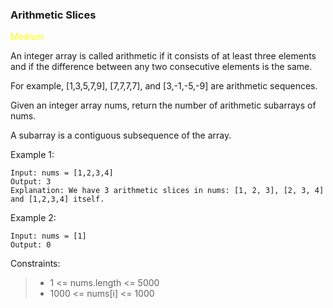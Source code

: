 ### Arithmetic Slices

<span style="color:yellow">Medium</span>

An integer array is called arithmetic if it consists of at least three elements and if the difference between any
two consecutive elements is the same.

For example, [1,3,5,7,9], [7,7,7,7], and [3,-1,-5,-9] are arithmetic sequences.

Given an integer array nums, return the number of arithmetic subarrays of nums.

A subarray is a contiguous subsequence of the array.



Example 1:

    Input: nums = [1,2,3,4]
    Output: 3
    Explanation: We have 3 arithmetic slices in nums: [1, 2, 3], [2, 3, 4] and [1,2,3,4] itself.

Example 2:

    Input: nums = [1]
    Output: 0



Constraints:

> - 1 <= nums.length <= 5000
> - 1000 <= nums[i] <= 1000

